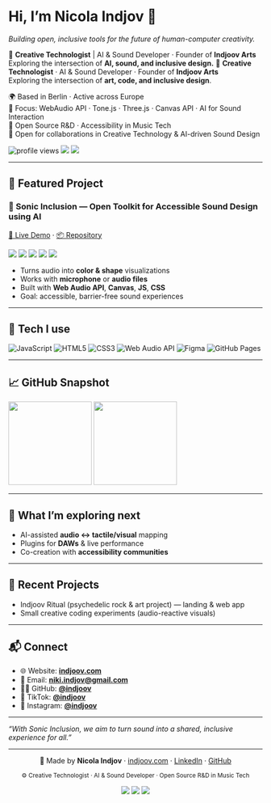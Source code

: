 <!-- Profile Header -->
<h1 align="left">Hi, I’m Nicola Indjov 👋</h1>
<p align="left"><i>Building open, inclusive tools for the future of human-computer creativity.</i></p>

🎵 <b>Creative Technologist</b> | AI & Sound Developer · Founder of <b>Indjoov Arts</b><br/>
Exploring the intersection of <b>AI, sound, and inclusive design.</b>
🎵 <b>Creative Technologist</b> · AI & Sound Developer · Founder of <b>Indjoov Arts</b>  
Exploring the intersection of <b>art, code, and inclusive design</b>.

🌍 Based in Berlin · Active across Europe  
🧠 Focus: WebAudio API · Tone.js · Three.js · Canvas API · AI for Sound Interaction  
🔬 Open Source R&D · Accessibility in Music Tech  
🤝 Open for collaborations in Creative Technology & AI-driven Sound Design
</p>

<!-- Quick badges -->
<p>
  <img src="https://komarev.com/ghpvc/?username=indjoov&label=Profile%20views&color=0e75b6&style=flat" alt="profile views" />
  <img src="https://img.shields.io/badge/Location-Berlin-4D7CFE?style=flat&logo=google-maps&logoColor=white" />
  <img src="https://img.shields.io/badge/Focus-Accessibility%20%7C%20Music%20Tech-7C3AED" />
</p>

---

## 🎯 Featured Project

### 🎼 Sonic Inclusion — Open Toolkit for Accessible Sound Design using AI
[🔗 Live Demo](https://indjoov.github.io/sonic-inclusion/) · [📦 Repository](https://github.com/indjoov/sonic-inclusion)

<p>
  <img src="https://img.shields.io/badge/License-MIT-green.svg" />
  <img src="https://img.shields.io/badge/Status-Prototype-blue.svg" />
  <img src="https://img.shields.io/badge/AI-Powered-orange.svg" />
  <img src="https://img.shields.io/badge/Inclusive%20Design-brightgreen.svg" />
  <img src="https://img.shields.io/badge/Open%20Source-Yes-success.svg" />
</p>

- Turns audio into **color & shape** visualizations  
- Works with **microphone** or **audio files**  
- Built with **Web Audio API**, **Canvas**, **JS**, **CSS**  
- Goal: accessible, barrier-free sound experiences

---

## 🧰 Tech I use
<p>
  <img alt="JavaScript" src="https://img.shields.io/badge/JavaScript-F7DF1E?logo=javascript&logoColor=000" />
  <img alt="HTML5" src="https://img.shields.io/badge/HTML5-E34F26?logo=html5&logoColor=fff" />
  <img alt="CSS3" src="https://img.shields.io/badge/CSS3-1572B6?logo=css3&logoColor=fff" />
  <img alt="Web Audio API" src="https://img.shields.io/badge/Web%20Audio%20API-111827?logo=webauthn&logoColor=fff" />
  <img alt="Figma" src="https://img.shields.io/badge/Figma-000?logo=figma&logoColor=fff" />
  <img alt="GitHub Pages" src="https://img.shields.io/badge/GitHub%20Pages-222?logo=githubpages&logoColor=fff" />
</p>

---

## 📈 GitHub Snapshot
<p>
  <img height="165" src="https://github-readme-stats.vercel.app/api?username=indjoov&show_icons=true&theme=radical&hide_rank=false" />
  <img height="165" src="https://github-readme-stats.vercel.app/api/top-langs/?username=indjoov&layout=compact&theme=radical" />
</p>

<!-- Optional Streaks (kannst du aktiv lassen oder löschen)
<p>
  <img height="165" src="https://streak-stats.demolab.com?user=indjoov&theme=radical" />
</p>
-->

---

## 🧪 What I’m exploring next
- AI-assisted **audio ↔ tactile/visual** mapping  
- Plugins for **DAWs** & live performance  
- Co-creation with **accessibility communities**  

---

## 🧵 Recent Projects
- Indjoov Ritual (psychedelic rock & art project) — landing & web app  
- Small creative coding experiments (audio-reactive visuals)

---

## 📬 Connect
- 🌐 Website: **[indjoov.com](https://indjoov.com)**
- 📧 Email: **niki.indjov@gmail.com**
- 🧑‍💻 GitHub: **[@indjoov](https://github.com/indjoov)**
- 🎥 TikTok: **[@indjoov](https://www.tiktok.com/@indjoov)**
- 📸 Instagram: **[@indjoov](https://instagram.com/indjoov)**

---

_“With Sonic Inclusion, we aim to turn sound into a shared, inclusive experience for all.”_

<hr>

<p align="center">
🖤 Made by <b>Nicola Indjov</b> · 
<a href="https://indjoov.com" target="_blank">indjoov.com</a> · 
<a href="https://linkedin.com/in/nicola-indjov" target="_blank">LinkedIn</a> · 
<a href="https://github.com/indjoov" target="_blank">GitHub</a>
</p>

<p align="center">
<sub>⚙️ Creative Technologist · AI & Sound Developer · Open Source R&D in Music Tech</sub>
</p>

<p align="center">
<a href="https://indjoov.com"><img src="https://img.shields.io/badge/Website-indjoov.com-black?style=flat-square&logo=firefox" /></a>
<a href="https://github.com/indjoov"><img src="https://img.shields.io/badge/GitHub-Profile-black?style=flat-square&logo=github" /></a>
<a href="https://linkedin.com/in/nicola-indjov"><img src="https://img.shields.io/badge/LinkedIn-Connect-blue?style=flat-square&logo=linkedin" /></a>
</p>
